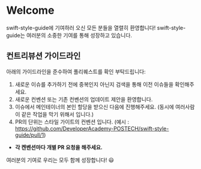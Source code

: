 # Welcome

swift-style-guide에 기여하러 오신 모든 분들을 열렬히 환영합니다!
swift-style-guide는 여러분의 소중한 기여를 통해 성장하고 있습니다.

## 컨트리뷰션 가이드라인

아래의 가이드라인을 준수하여 풀리퀘스트를 확인 부탁드립니다:

1. 새로운 이슈를 추가하기 전에 중복인지 아닌지 검색을 통해 이전 이슈들을 확인해주세요.
2. 새로운 컨벤션 또는 기존 컨벤션의 업데이트 제안을 환영합니다.
3. 이슈에서 메인테이너의 본인 할당을 받으신 다음에 진행해주세요. (동시에 여러사람이 같은 작업을 막기 위해서 입니다.) 
4. PR의 단위는 스타일 가이트의 컨벤션 입니다. (예시 : https://github.com/DeveloperAcademy-POSTECH/swift-style-guide/pull/1)

- **각 켄벤션마다 개별 PR 요청을 해주세요.**


여러분의 기여로 우리는 모두 함께 성장합니다! :smiley:
